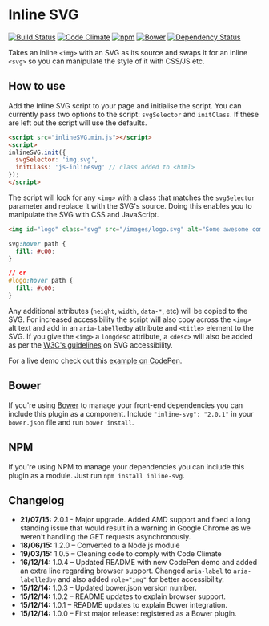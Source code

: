 # Inline SVG

[![Build Status](https://travis-ci.org/jonnyhaynes/inline-svg.svg?branch=master)](https://travis-ci.org/jonnyhaynes/inline-svg) [![Code Climate](https://codeclimate.com/github/jonnyhaynes/inline-svg/badges/gpa.svg)](https://codeclimate.com/github/jonnyhaynes/inline-svg) [![npm](https://img.shields.io/npm/v/inline-svg.svg)](https://www.npmjs.com/package/inline-svg) [![Bower](https://img.shields.io/bower/v/inline-svg.svg)](https://github.com/jonnyhaynes/inline-svg) [![Dependency Status](https://david-dm.org/jonnyhaynes/inline-svg.svg)](https://david-dm.org/jonnyhaynes/inline-svg)

Takes an inline `<img>` with an SVG as its source and swaps it for an inline `<svg>` so you can manipulate the style of it with CSS/JS etc.

## How to use

Add the Inline SVG script to your page and initialise the script. You can currently pass two options to the script: `svgSelector` and `initClass`. If these are left out the script will use the defaults.

```html
<script src="inlineSVG.min.js"></script>
<script>
inlineSVG.init({
  svgSelector: 'img.svg',
  initClass: 'js-inlinesvg' // class added to <html>
});
</script>
```

The script will look for any `<img>` with a class that matches the `svgSelector` parameter and replace it with the SVG's source. Doing this enables you to manipulate the SVG with CSS and JavaScript. 

```html
<img id="logo" class="svg" src="/images/logo.svg" alt="Some awesome company" />
```

```css
svg:hover path {
  fill: #c00;
}

// or
#logo:hover path {
  fill: #c00;
}
```

Any additional attributes (`height`, `width`, `data-*`, etc) will be copied to the SVG. For increased accessibility the script will also copy across the `<img>` alt text and add in an `aria-labelledby` attribute and `<title>` element to the SVG. If you give the `<img>` a `longdesc` attribute, a `<desc>` will also be added as per the [W3C's guidelines](http://www.w3.org/TR/SVG-access/) on SVG accessibility.

For a live demo check out this [example on CodePen](http://codepen.io/jonnyhaynes/pen/VYqroO).

## Bower

If you're using [Bower](bower.io) to manage your front-end dependencies you can include this plugin as a component. Include `"inline-svg": "2.0.1"` in your `bower.json` file and run `bower install`.

## NPM
If you're using NPM to manage your dependencies you can include this plugin as a module. Just run `npm install inline-svg`.

## Changelog

- **21/07/15:** 2.0.1 - Major upgrade. Added AMD support and fixed a long standing issue that would result in a warning in Google Chrome as we weren't handling the GET requests asynchronously. 
- **18/06/15:** 1.2.0 – Converted to a Node.js module
- **19/03/15:** 1.0.5 – Cleaning code to comply with Code Climate
- **16/12/14:** 1.0.4 – Updated README with new CodePen demo and added an extra line regarding browser support. Changed `aria-label` to `aria-labelledby` and also added `role="img"` for better accessibility.
- **15/12/14:** 1.0.3 – Updated bower.json version number.
- **15/12/14:** 1.0.2 – README updates to explain browser support.
- **15/12/14:** 1.0.1 – README updates to explain Bower integration.
- **15/12/14:** 1.0.0 – First major release: registered as a Bower plugin.
